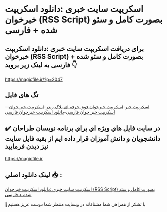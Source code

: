 # اسکریپت سایت خبری :دانلود اسکریپت خبرخوان (RSS Script) بصورت کامل و سئو شده + فارسی

## برای دریافت اسکریپت سایت خبری :دانلود اسکریپت خبرخوان (RSS Script) بصورت کامل و سئو شده + فارسی به لینک زیر بروید 👇

https://magicfile.ir/?p=2047

## تگ های فایل

-[اسکریپت خبر](https://magicfile.ir/product/%d8%a7%d8%b3%da%a9%d8%b1%d9%8a%d9%be%d8%aa-%d8%ae%d8%a8%d8%b1%d8%ae%d9%88%d8%a7%d9%86-%d8%a8%d8%b5%d9%88%d8%b1%d8%aa-%da%a9%d8%a7%d9%85%d9%84-%d9%88-%d8%b3%d8%a6%d9%88-%d8%b4%d8%af%d9%87/)-[اسکریپت خبرخوان فوق حرفه ای بلاگ ریدر](https://magicfile.ir/product/%d8%a7%d8%b3%da%a9%d8%b1%d9%8a%d9%be%d8%aa-%d8%ae%d8%a8%d8%b1%d8%ae%d9%88%d8%a7%d9%86-%d8%a8%d8%b5%d9%88%d8%b1%d8%aa-%da%a9%d8%a7%d9%85%d9%84-%d9%88-%d8%b3%d8%a6%d9%88-%d8%b4%d8%af%d9%87/)-[اسکریپت خبر خوان](https://magicfile.ir/product/%d8%a7%d8%b3%da%a9%d8%b1%d9%8a%d9%be%d8%aa-%d8%ae%d8%a8%d8%b1%d8%ae%d9%88%d8%a7%d9%86-%d8%a8%d8%b5%d9%88%d8%b1%d8%aa-%da%a9%d8%a7%d9%85%d9%84-%d9%88-%d8%b3%d8%a6%d9%88-%d8%b4%d8%af%d9%87/)-[اسکریپت خبر خوان فارسی](https://magicfile.ir/product/%d8%a7%d8%b3%da%a9%d8%b1%d9%8a%d9%be%d8%aa-%d8%ae%d8%a8%d8%b1%d8%ae%d9%88%d8%a7%d9%86-%d8%a8%d8%b5%d9%88%d8%b1%d8%aa-%da%a9%d8%a7%d9%85%d9%84-%d9%88-%d8%b3%d8%a6%d9%88-%d8%b4%d8%af%d9%87/)-[دانلود اسکریپت خبرخوان فارسی](https://magicfile.ir/product/%d8%a7%d8%b3%da%a9%d8%b1%d9%8a%d9%be%d8%aa-%d8%ae%d8%a8%d8%b1%d8%ae%d9%88%d8%a7%d9%86-%d8%a8%d8%b5%d9%88%d8%b1%d8%aa-%da%a9%d8%a7%d9%85%d9%84-%d9%88-%d8%b3%d8%a6%d9%88-%d8%b4%d8%af%d9%87/)

## ✔️ در سايت فايل هاي ويژه اي براي برنامه نويسان طراحان دانشجويان و دانش آموزان قرار داده ايم از بقيه فايل سايت نيز ديدن فرماييد

https://magicfile.ir


## لينک دانلود اصلي 📥 :

[اسکریپت سایت خبری :دانلود اسکریپت خبرخوان (RSS Script) بصورت کامل و سئو شده + فارسی](https://magicfile.ir/product/%d8%a7%d8%b3%da%a9%d8%b1%d9%8a%d9%be%d8%aa-%d8%ae%d8%a8%d8%b1%d8%ae%d9%88%d8%a7%d9%86-%d8%a8%d8%b5%d9%88%d8%b1%d8%aa-%da%a9%d8%a7%d9%85%d9%84-%d9%88-%d8%b3%d8%a6%d9%88-%d8%b4%d8%af%d9%87/) 


🙏با تشکر از همراهي شما مشتاقانه در وبسایت منتظر شما دوست عزیز هستیم


